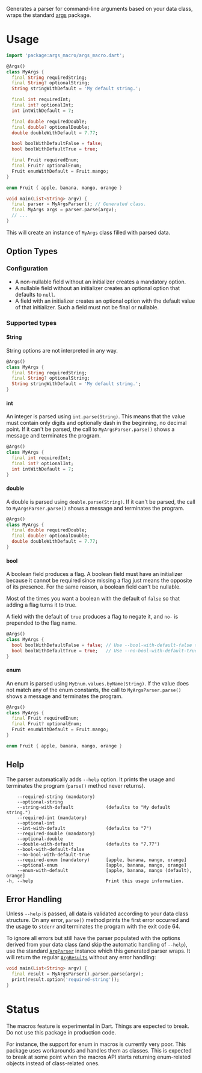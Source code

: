 Generates a parser for command-line arguments based on your data class,
wraps the standard [args](https://pub.dev/packages/args) package.

# Usage

```dart
import 'package:args_macro/args_macro.dart';

@Args()
class MyArgs {
  final String requiredString;
  final String? optionalString;
  String stringWithDefault = 'My default string.';

  final int requiredInt;
  final int? optionalInt;
  int intWithDefault = 7;

  final double requiredDouble;
  final double? optionalDouble;
  double doubleWithDefault = 7.77;

  bool boolWithDefaultFalse = false;
  bool boolWithDefaultTrue = true;

  final Fruit requiredEnum;
  final Fruit? optionalEnum;
  Fruit enumWithDefault = Fruit.mango;
}

enum Fruit { apple, banana, mango, orange }

void main(List<String> argv) {
  final parser = MyArgsParser(); // Generated class.
  final MyArgs args = parser.parse(argv);
  // ...
}
```

This will create an instance of `MyArgs` class filled with parsed data.

## Option Types

### Configuration

- A non-nullable field without an initializer creates a mandatory option.
- A nullable field without an initializer creates an optional option that defaults to `null`.
- A field with an initializer creates an optional option with the default value of that initializer. Such a field must not be final or nullable.

### Supported types

#### String

String options are not interpreted in any way.

```dart
@Args()
class MyArgs {
  final String requiredString;
  final String? optionalString;
  String stringWithDefault = 'My default string.';
}
```

#### int

An integer is parsed using `int.parse(String)`.
This means that the value must contain only digits and optionally dash in the beginning, no decimal point.
If it can't be parsed, the call to `MyArgsParser.parse()` shows a message and terminates the program.

```dart
@Args()
class MyArgs {
  final int requiredInt;
  final int? optionalInt;
  int intWithDefault = 7;
}
```

#### double

A double is parsed using `double.parse(String)`.
If it can't be parsed, the call to `MyArgsParser.parse()` shows a message and terminates the program.

```dart
@Args()
class MyArgs {
  final double requiredDouble;
  final double? optionalDouble;
  double doubleWithDefault = 7.77;
}
```

#### bool

A boolean field produces a flag.
A boolean field must have an initializer because it cannot be required
since missing a flag just means the opposite of its presence.
For the same reason, a boolean field can't be nullable.

Most of the times you want a boolean with the default of `false`
so that adding a flag turns it to true.

A field with the default of `true` produces a flag to negate it,
and `no-` is prepended to the flag name.

```dart
@Args()
class MyArgs {
  bool boolWithDefaultFalse = false; // Use --bool-with-default-false to make it true.
  bool boolWithDefaultTrue = true;   // Use --no-bool-with-default-true to make it false.
}
```

#### enum

An enum is parsed using `MyEnum.values.byName(String)`.
If the value does not match any of the enum constants,
the call to `MyArgsParser.parse()` shows a message and terminates the program.

```dart
@Args()
class MyArgs {
  final Fruit requiredEnum;
  final Fruit? optionalEnum;
  Fruit enumWithDefault = Fruit.mango;
}

enum Fruit { apple, banana, mango, orange }
```


## Help

The parser automatically adds `--help` option.
It prints the usage and terminates the program (`parse()` method never returns).

```none
    --required-string (mandatory)
    --optional-string
    --string-with-default            (defaults to "My default string.")
    --required-int (mandatory)
    --optional-int
    --int-with-default               (defaults to "7")
    --required-double (mandatory)
    --optional-double
    --double-with-default            (defaults to "7.77")
    --bool-with-default-false        
    --no-bool-with-default-true      
    --required-enum (mandatory)      [apple, banana, mango, orange]
    --optional-enum                  [apple, banana, mango, orange]
    --enum-with-default              [apple, banana, mango (default), orange]
-h, --help                           Print this usage information.
```

## Error Handling

Unless `--help` is passed, all data is validated according to your data class structure.
On any error, `parse()` method prints the first error occurred and the usage to `stderr`
and terminates the program with the exit code 64.

To ignore all errors but still have the parser populated with the options
derived from your data class (and skip the automatic handling of `--help`),
use the standard [`ArgParser`](https://pub.dev/documentation/args/latest/args/ArgParser-class.html) instance
which this generated parser wraps.
It will return the regular [`ArgResults`](https://pub.dev/documentation/args/latest/args/ArgResults-class.html)
without any error handling:

```dart
void main(List<String> argv) {
  final result = MyArgsParser().parser.parse(argv);
  print(result.option('required-string'));
}
```


# Status

The macros feature is experimental in Dart.
Things are expected to break.
Do not use this package in production code.

For instance, the support for enum in macros is currently very poor.
This package uses workarounds and handles them as classes.
This is expected to break at some point when the macros API starts returning enum-related objects
instead of class-related ones.
